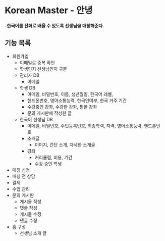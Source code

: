 # Korean Master - 안녕
#### -한국어를 전화로 배울 수 있도록 선생님을 매칭해준다.
## 기능 목록
- 회원가입
    - 이메일로 중복 확인
    - 학생인지 선생님인지 구분
    - 관리자 DB
        - 이메일
    - 학생 DB
        - 이메일, 비밀번호, 이름, 생년월일, 한국어 레벨, 
        - 핸드폰번호, 영어소통능력, 한국인여부, 한국 거주 기간
        - 수강중인 강좌, 수강한 강좌, 찜한 강좌
        - 문의 게시판에 작성한 글
    - 한국어 선생님 DB
        - 이메일, 비밀번호, 주민등록번호, 최종학력, 자격, 영어소통능력, 핸드폰번호
        - 소개글
          - 이미지, 간단 소개, 자세한 소개글
        - 강좌
            - 커리큘럼, 비용, 기간
            - 수강 중인 학생
- 매칭 신청
- 매칭 전 상담
- 결제
- 수업 관리
- 문의 게시판
    - 게시물 작성
    - 댓글 작성
    - 게시물 수정
    - 댓글 수정
- 홈 구성
    - 선생님 소개 글